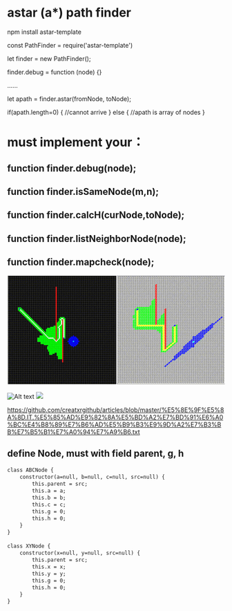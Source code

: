 # astar (a*) path finder

npm install astar-template

const PathFinder = require('astar-template')

let finder = new PathFinder();

finder.debug = function (node) {}

......

let apath = finder.astar(fromNode, toNode);

if(apath.length=0) {
  //cannot arrive
} else {
  //apath is array of nodes
}


# must implement your：

## function finder.debug(node);
## function finder.isSameNode(m,n);
## function finder.calcH(curNode,toNode);
## function finder.listNeighborNode(node);
## function finder.mapcheck(node);

<img src='demo.gif'>

![Alt text](./demos/astar-abc.svg)
<img src='./demos/astar-abc.svg'>

https://github.com/creatxrgithub/articles/blob/master/%E5%8E%9F%E5%8A%8D.IT.%E5%85%AD%E9%82%8A%E5%BD%A2%E7%BD%91%E6%A0%BC%E4%B8%89%E7%B6%AD%E5%B9%B3%E9%9D%A2%E7%B3%BB%E7%B5%B1%E7%A0%94%E7%A9%B6.txt



## define Node, must with field parent, g, h
```
class ABCNode {
	constructor(a=null, b=null, c=null, src=null) {
		this.parent = src;
		this.a = a;
		this.b = b;
		this.c = c;
		this.g = 0;
		this.h = 0;
	}
}

class XYNode {
	constructor(x=null, y=null, src=null) {
		this.parent = src;
		this.x = x;
		this.y = y;
		this.g = 0;
		this.h = 0;
	}
}
```


